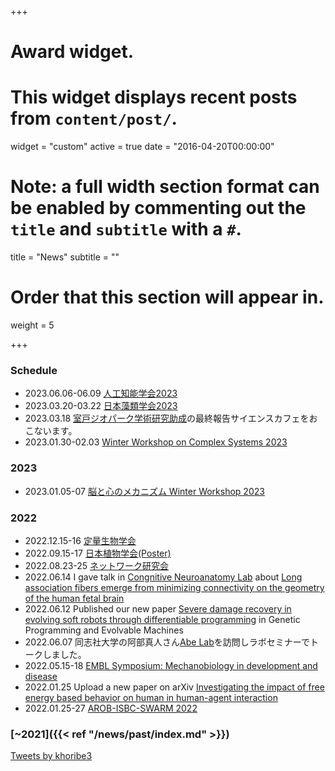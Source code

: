 +++
# Award widget.
# This widget displays recent posts from `content/post/`.
widget = "custom"
active = true
date = "2016-04-20T00:00:00"

# Note: a full width section format can be enabled by commenting out the `title` and `subtitle` with a `#`.
 title = "News"
 subtitle = ""

# Order that this section will appear in.
weight = 5

+++
### Schedule
- 2023.06.06-06.09 [人工知能学会2023](https://www.ai-gakkai.or.jp/jsai2023/)  
- 2023.03.20-03.22 [日本藻類学会2023](http://sourui.org/annual_meeting/JSP_47th/index.html)  
- 2023.03.18 [室戸ジオパーク学術研究助成](https://www.muroto-geo.jp/)の最終報告サイエンスカフェをおこないます。  
- 2023.01.30-02.03 [Winter Workshop on Complex Systems 2023](https://wwcs2023.github.io/)  

### 2023
- 2023.01.05-07 [脳と心のメカニズム Winter Workshop 2023](https://brainmind.jnns.org/index.php/en/)  

### 2022
- 2022.12.15-16 [定量生物学会](https://q-bio.jp/index.php?title=Qbio10th_2022)  
- 2022.09.15-17 [日本植物学会(Poster)](http://bsj.or.jp/bsj86/index.html) 
- 2022.08.23-25 [ネットワーク研究会](https://www.network-science-seminar.com/activities/2022)  
- 2022.06.14 I gave talk in [Congnitive Neuroanatomy Lab](https://www.neuroconnlab.org/) about [Long association fibers emerge from minimizing connectivity on the geometry of the human fetal brain](https://www.slideshare.net/kazuyahoribe/220614margulieslabpdf)
- 2022.06.12 Published our new paper [Severe damage recovery in evolving soft robots through differentiable programming](https://rdcu.be/cPvCp) in Genetic Programming and Evolvable Machines
- 2022.06.07 同志社大学の阿部真人さん[Abe Lab](https://masatoabe.com/)を訪問しラボセミナーでトークしました。
- 2022.05.15-18 [EMBL Symposium: Mechanobiology in development and disease](https://www.embl.org/about/info/course-and-conference-office/events/ees22-05/)
- 2022.01.25 Upload a new paper on arXiv [Investigating the impact of free energy based behavior on human in human-agent interaction](https://arxiv.org/abs/2201.10164)
- 2022.01.25-27 [AROB-ISBC-SWARM 2022](https://isarob.org/symposium/)

### [~2021]({{< ref "/news/past/index.md" >}})  



<a class="twitter-timeline" data-height="300" data-theme="light" href="https://twitter.com/khoribe3?ref_src=twsrc%5Etfw">Tweets by khoribe3</a> <script async src="https://platform.twitter.com/widgets.js" charset="utf-8"></script>